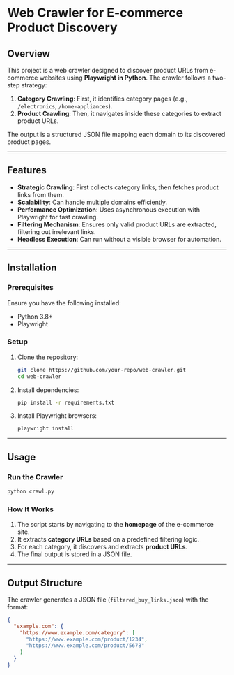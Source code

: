 # Web Crawler for E-commerce Product Discovery

## Overview
This project is a web crawler designed to discover product URLs from e-commerce websites using **Playwright in Python**. The crawler follows a two-step strategy:
1. **Category Crawling**: First, it identifies category pages (e.g., `/electronics`, `/home-appliances`).
2. **Product Crawling**: Then, it navigates inside these categories to extract product URLs.

The output is a structured JSON file mapping each domain to its discovered product pages.

---

## Features
- **Strategic Crawling**: First collects category links, then fetches product links from them.
- **Scalability**: Can handle multiple domains efficiently.
- **Performance Optimization**: Uses asynchronous execution with Playwright for fast crawling.
- **Filtering Mechanism**: Ensures only valid product URLs are extracted, filtering out irrelevant links.
- **Headless Execution**: Can run without a visible browser for automation.

---

## Installation

### Prerequisites
Ensure you have the following installed:
- Python 3.8+
- Playwright

### Setup
1. Clone the repository:
   ```sh
   git clone https://github.com/your-repo/web-crawler.git
   cd web-crawler
   ```
2. Install dependencies:
   ```sh
   pip install -r requirements.txt
   ```
3. Install Playwright browsers:
   ```sh
   playwright install
   ```

---

## Usage

### Run the Crawler
```sh
python crawl.py
```

### How It Works
1. The script starts by navigating to the **homepage** of the e-commerce site.
2. It extracts **category URLs** based on a predefined filtering logic.
3. For each category, it discovers and extracts **product URLs**.
4. The final output is stored in a JSON file.

---

## Output Structure
The crawler generates a JSON file (`filtered_buy_links.json`) with the format:
```json
{
  "example.com": {
    "https://www.example.com/category": [
      "https://www.example.com/product/1234",
      "https://www.example.com/product/5678"
    ]
  }
}




